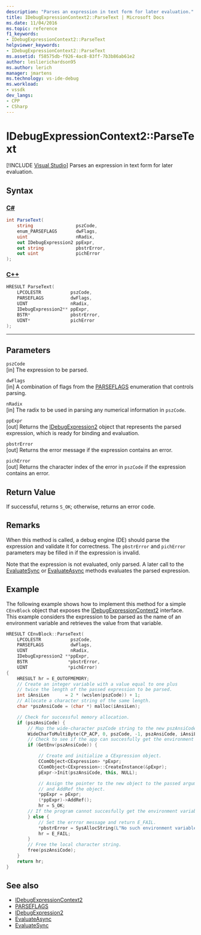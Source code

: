 ```yaml
---
description: "Parses an expression in text form for later evaluation."
title: IDebugExpressionContext2::ParseText | Microsoft Docs
ms.date: 11/04/2016
ms.topic: reference
f1_keywords:
- IDebugExpressionContext2::ParseText
helpviewer_keywords:
- IDebugExpressionContext2::ParseText
ms.assetid: f58575db-f926-4ac8-83ff-7b3b86ab61e2
author: leslierichardson95
ms.author: lerich
manager: jmartens
ms.technology: vs-ide-debug
ms.workload:
- vssdk
dev_langs:
- CPP
- CSharp
---
```

# IDebugExpressionContext2::ParseText

 [!INCLUDE [Visual Studio](~/includes/applies-to-version/vs-windows-only.md)]
Parses an expression in text form for later evaluation.

## Syntax

### [C#](#tab/csharp)
```csharp
int ParseText(
    string                pszCode,
    enum_PARSEFLAGS       dwFlags,
    uint                  nRadix,
    out IDebugExpression2 ppExpr,
    out string            pbstrError,
    out uint              pichError
);
```
### [C++](#tab/cpp)
```cpp
HRESULT ParseText(
    LPCOLESTR           pszCode,
    PARSEFLAGS          dwFlags,
    UINT                nRadix,
    IDebugExpression2** ppExpr,
    BSTR*               pbstrError,
    UINT*               pichError
);
```
---

## Parameters
`pszCode`\
[in] The expression to be parsed.

`dwFlags`\
[in] A combination of flags from the [PARSEFLAGS](../../../extensibility/debugger/reference/parseflags.md) enumeration that controls parsing.

`nRadix`\
[in] The radix to be used in parsing any numerical information in `pszCode`.

`ppExpr`\
[out] Returns the [IDebugExpression2](../../../extensibility/debugger/reference/idebugexpression2.md) object that represents the parsed expression, which is ready for binding and evaluation.

`pbstrError`\
[out] Returns the error message if the expression contains an error.

`pichError`\
[out] Returns the character index of the error in `pszCode` if the expression contains an error.

## Return Value
If successful, returns `S_OK`; otherwise, returns an error code.

## Remarks
When this method is called, a debug engine (DE) should parse the expression and validate it for correctness. The `pbstrError` and `pichError` parameters may be filled in if the expression is invalid.

Note that the expression is not evaluated, only parsed. A later call to the [EvaluateSync](../../../extensibility/debugger/reference/idebugexpression2-evaluatesync.md) or [EvaluateAsync](../../../extensibility/debugger/reference/idebugexpression2-evaluateasync.md) methods evaluates the parsed expression.

## Example
The following example shows how to implement this method for a simple `CEnvBlock` object that exposes the [IDebugExpressionContext2](../../../extensibility/debugger/reference/idebugexpressioncontext2.md) interface. This example considers the expression to be parsed as the name of an environment variable and retrieves the value from that variable.

```cpp
HRESULT CEnvBlock::ParseText(
    LPCOLESTR           pszCode,
    PARSEFLAGS          dwFlags,
    UINT                nRadix,
    IDebugExpression2 **ppExpr,
    BSTR               *pbstrError,
    UINT               *pichError)
{
    HRESULT hr = E_OUTOFMEMORY;
    // Create an integer variable with a value equal to one plus
    // twice the length of the passed expression to be parsed.
    int iAnsiLen      = 2 * (wcslen(pszCode)) + 1;
    // Allocate a character string of the same length.
    char *pszAnsiCode = (char *) malloc(iAnsiLen);

    // Check for successful memory allocation.
    if (pszAnsiCode) {
        // Map the wide-character pszCode string to the new pszAnsiCode character string.
        WideCharToMultiByte(CP_ACP, 0, pszCode, -1, pszAnsiCode, iAnsiLen, NULL, NULL);
        // Check to see if the app can succesfully get the environment variable.
        if (GetEnv(pszAnsiCode)) {

            // Create and initialize a CExpression object.
            CComObject<CExpression> *pExpr;
            CComObject<CExpression>::CreateInstance(&pExpr);
            pExpr->Init(pszAnsiCode, this, NULL);

            // Assign the pointer to the new object to the passed argument
            // and AddRef the object.
            *ppExpr = pExpr;
            (*ppExpr)->AddRef();
            hr = S_OK;
        // If the program cannot succesfully get the environment variable.
        } else {
            // Set the errror message and return E_FAIL.
            *pbstrError = SysAllocString(L"No such environment variable.");
            hr = E_FAIL;
        }
        // Free the local character string.
        free(pszAnsiCode);
    }
    return hr;
}
```

## See also
- [IDebugExpressionContext2](../../../extensibility/debugger/reference/idebugexpressioncontext2.md)
- [PARSEFLAGS](../../../extensibility/debugger/reference/parseflags.md)
- [IDebugExpression2](../../../extensibility/debugger/reference/idebugexpression2.md)
- [EvaluateAsync](../../../extensibility/debugger/reference/idebugexpression2-evaluateasync.md)
- [EvaluateSync](../../../extensibility/debugger/reference/idebugexpression2-evaluatesync.md)
